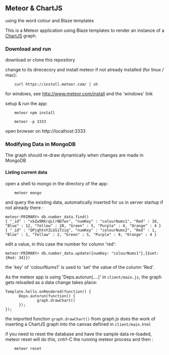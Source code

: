 ## Meteor & ChartJS

using the word colour and Blaze templates

This is a Meteor application using Blaze templates to render an instance of a
[ChartJS](http://www.chartjs.org) graph.


### Download and run

download or clone this repository

change to its dirececory and install meteor if not already installed (for linux / mac):

        curl https://install.meteor.com/ | sh

for windows, see http://www.meteor.com/install and the 'windows' link

setup & run the app:

        meteor npm install 
        
        meteor -p 3333

open browser on http://localhost:3333

### Modifying Data in MongoDB

The graph should re-draw dynamically when changes are made in MongoDB

#### Listing current data

open a shell to mongo in the directory of the app:

        meteor mongo

and query the existing data, automatically inserted for us in server startup 
if not already there :

```
meteor:PRIMARY> db.number_data.find()
{ "_id" : "xkZw9RKrqLCrND7wx", "numKey" : "colourNums1", "Red" : 10, "Blue" : 12, "Yellow" : 20, "Green" : 5, "Purple" : 4, "Orange" : 4 }
{ "_id" : "QPjqhtnYZLGSiTziq", "numKey" : "colourNums2", "Red" : 1, "Blue" : 1, "Yellow" : 2, "Green" : 5, "Purple" : 9, "Orange" : 4 }
```

edit a value, in this case the number for column 'red':

```
meteor:PRIMARY> db.number_data.update({numKey: "colourNums1"},{$set: {Red: 34}})
```

the 'key' of 'colourNums1' is used to 'set' the value of the column 'Red'.

As the meteor app is using 'Deps.autorun(....)' in ```client/main.js```, the graph gets reloaded as a 
data change takes place:

```
Template.hello.onRendered(function() {                                                                                                                                  
      Deps.autorun(function() {
              graph.drawChart()
      });
});                                                                                                                                                                     
```
the imported function ```graph.drawChart()``` from graph.js does the work of
inserting a ChartJS graph into the canvas defined in ```client/main.html```

if you need to reset the database and have the sample data re-loaded, meteor
  reset will do this, cntrl-C the running meteor process and then :

        meteor reset


